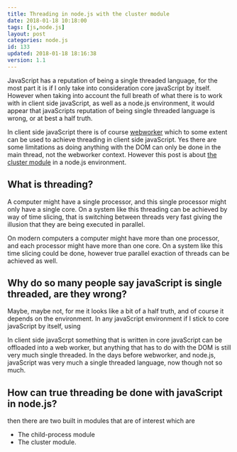 ```yaml
---
title: Threading in node.js with the cluster module
date: 2018-01-18 10:18:00
tags: [js,node.js]
layout: post
categories: node.js
id: 133
updated: 2018-01-18 18:16:38
version: 1.1
---
```


JavaScript has a reputation of being a single threaded language, for the most part it is if I only take into consideration core javaScript by itself. However when taking into account the full breath of what there is to work with in client side javaScript, as well as a node.js environment, it would appear that javaScripts reputation of being single threaded language is wrong, or at best a half truth.

In client side javaScript there is of course [webworker](https://developer.mozilla.org/en-US/docs/Web/API/Web_Workers_API) which to some extent can be used to achieve threading in client side javaScript. Yes there are some limitations as doing anything with the DOM can only be done in the main thread, not the webworker context. However this post is about [the cluster module](https://nodejs.org/api/cluster.html) in a node.js environment.

<!-- more -->

## What is threading?

A computer might have a single processor, and this single processor might only have a single core. On a system like this threading can be achieved by way of time slicing, that is switching between threads very fast giving the illusion that they are being executed in parallel.

On modern computers a computer might have more than one processor, and each processor might have more than one core. On a system like this time slicing could be done, however true parallel exaction of threads can be achieved as well.

## Why do so many people say javaScript is single threaded, are they wrong?

Maybe, maybe not, for me it looks like a bit of a half truth, and of course it depends on the environment. In any javaScript environment if I stick to core javaScript by itself, using


In client side javaScrpt something that is written in core javaScript can be offloaded into a web worker, but anything that has to do with the DOM is still very much single threaded. In the days before webworker, and node.js, javaScript was very much a single threaded language, now though not so much.


## How can true threading be done with javaScript in node.js?

then there are two built in modules that are of interest which are

* The child-process module
* The cluster module.


